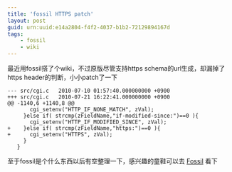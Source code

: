 ```yaml
---
title: 'fossil HTTPS patch'
layout: post
guid: urn:uuid:e14a2804-f4f2-4037-b1b2-72129894167d
tags:
    - fossil
    - wiki
---
```


最近用fossil搭了个wiki，不过原版尽管支持https schema的url生成，却漏掉了https header的判断，小小patch了一下

    --- src/cgi.c	2010-07-10 01:57:40.000000000 +0900
    +++ src/cgi.c	2010-07-21 16:22:41.000000000 +0900
    @@ -1140,6 +1140,8 @@
           cgi_setenv("HTTP_IF_NONE_MATCH", zVal);
         }else if( strcmp(zFieldName,"if-modified-since:")==0 ){
           cgi_setenv("HTTP_IF_MODIFIED_SINCE", zVal);
    +    }else if( strcmp(zFieldName,"https:")==0 ){
    +      cgi_setenv("HTTPS", zVal);
         }
       }


至于fossil是个什么东西以后有空整理一下，感兴趣的童鞋可以去 [Fossil](http://www.fossil-scm.org) 看下

